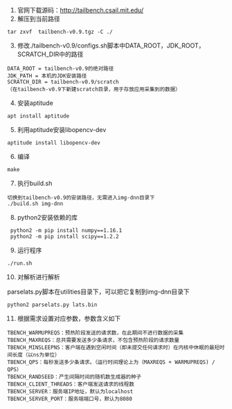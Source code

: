 1. 官网下载源码：http://tailbench.csail.mit.edu/
2. 解压到当前路径
```
tar zxvf  tailbench-v0.9.tgz -C ./
```
3. 修改./tailbench-v0.9/configs.sh脚本中DATA_ROOT，JDK_ROOT，SCRATCH_DIR中的路径

```
DATA_ROOT = tailbench-v0.9的绝对路径
JDK_PATH = 本机的JDK安装路径
SCRATCH_DIR = tailbench-v0.9/scratch
（在tailbench-v0.9下新建scratch目录，用于存放应用采集到的数据）
```


4. 安装aptitude
```
apt install aptitude
```
5. 利用aptitude安装libopencv-dev
```
aptitude install libopencv-dev
```
6. 编译
```
make
```
7. 执行build.sh 
```
切换到tailbench-v0.9的安装路径，无需进入img-dnn目录下
./build.sh img-dnn
```

8. python2安装依赖的库

```
 python2 -m pip install numpy==1.16.1
 python2 -m pip install scipy==1.2.2
```
9. 运行程序

```
./run.sh
```
10. 对解析进行解析

parselats.py脚本在utilities目录下，可以把它复制到img-dnn目录下
```
python2 parselats.py lats.bin

```

11. 根据需求设置对应参数，参数含义如下

```
TBENCH_WARMUPREQS：预热阶段发送的请求数，在此期间不进行数据的采集
TBENCH_MAXREQS：总共需要发送多少条请求，不包含预热阶段的请求数量
TBENCH_MINSLEEPNS：客户端在遇到空闲时间（即未提交任何请求时）在内核中休眠的最短时间长度（以ns为单位） 
TBENCH_QPS：每秒发送多少条请求。（运行时间理论上为（MAXREQS + WARMUPREQS) / QPS）
TBENCH_RANDSEED：产生间隔时间的随机数生成器的种子 
TBENCH_CLIENT_THREADS：客户端发送请求的线程数
TBENCH_SERVER：服务端IP地址，默认为localhost
TBENCH_SERVER_PORT：服务端端口号，默认为8080
```



